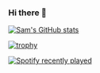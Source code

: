 ### Hi there 👋
[![Sam's GitHub stats](https://github-readme-stats.vercel.app/api?username=miscsamchris&show_icons=true&theme=dark)](https://github.com/miscsamchris/github-readme-stats)

[![trophy](https://github-profile-trophy.vercel.app/?username=miscsamchris&theme=onedark)](https://github.com/miscsamchris/github-profile-trophy)

[![Spotify recently played](https://spotify-recently-played-readme.vercel.app/api?user=31627fkrkwhfdajsct2lfkn4lyse)](https://open.spotify.com/user/31627fkrkwhfdajsct2lfkn4lyse)

<!--
**miscsamchris/miscsamchris** is a ✨ _special_ ✨ repository because its `README.md` (this file) appears on your GitHub profile.

Here are some ideas to get you started:


- 🔭 I’m currently working on ...
- 🌱 I’m currently learning ...
- 👯 I’m looking to collaborate on ...
- 🤔 I’m looking for help with ...
- 💬 Ask me about ...
- 📫 How to reach me: ...
- 😄 Pronouns: ...
- ⚡ Fun fact: ...
-->
